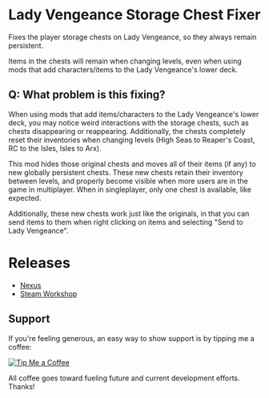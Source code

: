 # Lady Vengeance Storage Chest Fixer
Fixes the player storage chests on Lady Vengeance, so they always remain persistent. 

Items in the chests will remain when changing levels, even when using mods that add characters/items to the Lady Vengeance's lower deck.

## Q: What problem is this fixing?

When using mods that add items/characters to the Lady Vengeance's lower deck, you may notice weird interactions with the storage chests, such as chests disappearing or reappearing. Additionally, the chests completely reset their inventories when changing levels (High Seas to Reaper's Coast, RC to the Isles, Isles to Arx).

This mod hides those original chests and moves all of their items (if any) to new globally persistent chests. These new chests retain their inventory between levels, and properly become visible when more users are in the game in multiplayer. When in singleplayer, only one chest is available, like expected.

Additionally, these new chests work just like the originals, in that you can send items to them when right clicking on items and selecting "Send to Lady Vengeance".

# Releases
* [Nexus](https://www.nexusmods.com/divinityoriginalsin2definitiveedition/mods/214/)
* [Steam Workshop](https://steamcommunity.com/sharedfiles/filedetails/?id=1966757974)

## Support
If you're feeling generous, an easy way to show support is by tipping me a coffee:

[![Tip Me a Coffee](https://i.imgur.com/NkmwXff.png)](https://ko-fi.com/LaughingLeader)

All coffee goes toward fueling future and current development efforts. Thanks!
